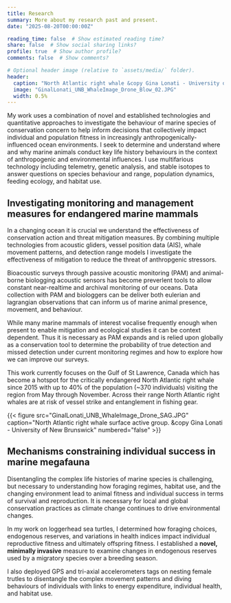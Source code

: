 ```yaml
---
title: Research
summary: More about my research past and present.
date: "2025-08-20T00:00:00Z"

reading_time: false  # Show estimated reading time?
share: false  # Show social sharing links?
profile: true  # Show author profile?
comments: false  # Show comments?

# Optional header image (relative to `assets/media/` folder).
header:
  caption: "North Atlantic right whale &copy Gina Lonati - University of New Brunswick"
  image: "GinalLonati_UNB_WhaleImage_Drone_Blow_02.JPG"
  width: 0.5%
---
```


My work uses a combination of novel and established technologies and quantitative approaches to investigate the behaviour of marine species of conservation concern to help inform decisions that collectively impact individual and population fitness in increasingly anthropogenically-influenced ocean environments. I seek to determine and understand where and why marine animals conduct key life history behaviours in the context of anthropogenic and environmental influences. I use multifarious technology including telemetry, genetic analysis, and stable isotopes to answer questions on species behaviour and range, population dynamics, feeding ecology, and habitat use. 

## Investigating monitoring and management measures for endangered marine mammals

In a changing ocean it is crucial we understand the effectiveness of conservation action and threat mitigation measures. By combining multiple technologies from acoustic gliders, vessel position data (AIS), whale movement patterns, and detection range models I investigate the effectiveness of mitigation to reduce the threat of anthropgenic stressors.

Bioacoustic surveys through passive acoustic monitoring (PAM) and animal-borne biologging acoustic sensors has become preverlent tools to allow constant near-realtime and archival monitoring of our oceans. Data collection with PAM and biologgers can be deliver both eulerian and lagrangian observations that can inform us of marine animal presence, movement, and behaviour. 

While many marine mammals of interest vocalise frequently enough when present to enable mitigation and ecological studies it can be context dependent. Thus it is necessary as PAM expands and is relied upon globally as a conservation tool to determine the probability of true detection and missed detection under current monitoring regimes and how to explore how we can improve our surveys. 

This work currently focuses on the Gulf of St Lawrence, Canada which has become a hotspot for the critically endangered North Atlantic right whale since 2015 with up to 40% of the population (~370 individuals) visiting the region from May through November. Across their range North Atlantic right whales are at risk of vessel strike and entanglement in fishing gear.

{{< figure src="GinalLonati_UNB_WhaleImage_Drone_SAG.JPG" caption="North Atlantic right whale surface active group. &copy Gina Lonati - University of New Brunswick" numbered="false" >}}

## Mechanisms constraining individual success in marine megafauna

Disentangling the complex life histories of marine species is challenging, but necessary to understanding how foraging regimes, habitat use, and the changing environment lead to animal fitness and individual success in terms of survival and reproduction. It is necessary for local and global conservation practices as climate change continues to drive environmental changes.

In my work on loggerhead sea turtles, I determined how foraging choices, endogenous reserves, and variations in health indices impact individual reproductive fitness and ultimately offspring fitness. I established a **novel, minimally invasive** measure to examine changes in endogenous reserves used by a migratory species over a breeding season.

I also deployed GPS and tri-axial accelerometers tags on nesting female trutles to disentangle the complex movement patterns and diving behaviours of individuals with links to energy expenditure, individual health, and habitat use.

